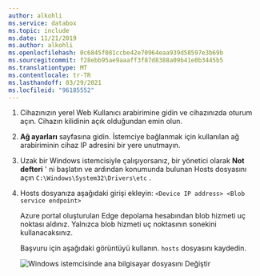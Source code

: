 ```yaml
---
author: alkohli
ms.service: databox
ms.topic: include
ms.date: 11/21/2019
ms.author: alkohli
ms.openlocfilehash: 0c6845f081ccbe42e70964eaa939d58597e3b69b
ms.sourcegitcommit: f28ebb95ae9aaaff3f87d8388a09b41e0b3445b5
ms.translationtype: MT
ms.contentlocale: tr-TR
ms.lasthandoff: 03/29/2021
ms.locfileid: "96185552"
---
```

1. Cihazınızın yerel Web Kullanıcı arabirimine gidin ve cihazınızda oturum açın. Cihazın kilidinin açık olduğundan emin olun.

2. **Ağ ayarları** sayfasına gidin. İstemciye bağlanmak için kullanılan ağ arabiriminin cihaz IP adresini bir yere unutmayın.

3. Uzak bir Windows istemcisiyle çalışıyorsanız, bir yönetici olarak **Not defteri** ' ni başlatın ve ardından konumunda bulunan Hosts dosyasını açın `C:\Windows\System32\Drivers\etc` .

4. Hosts dosyanıza aşağıdaki girişi ekleyin: `<Device IP address> <Blob service endpoint>`

    Azure portal oluşturulan Edge depolama hesabından blob hizmeti uç noktası aldınız. Yalnızca blob hizmeti uç noktasının sonekini kullanacaksınız.

    Başvuru için aşağıdaki görüntüyü kullanın. `hosts` dosyasını kaydedin.

    ![Windows istemcisinde ana bilgisayar dosyasını Değiştir](media/azure-stack-edge-gateway-add-device-ip-address-blob-service-endpoint/hosts-file-1.png)